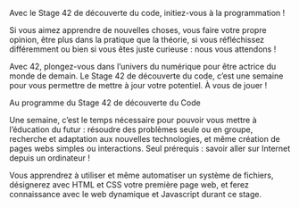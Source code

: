 Avec le Stage 42 de découverte du code, initiez-vous à la programmation !

Si vous aimez apprendre de nouvelles choses, vous faire votre propre opinion, être plus dans la pratique que la théorie, si vous réfléchissez différemment ou bien si vous êtes juste curieuse : nous vous attendons !

Avec 42, plongez-vous dans l’univers du numérique pour être actrice du monde de demain. Le Stage 42 de découverte du code, c’est une semaine pour vous permettre de mettre à jour votre potentiel. À vous de jouer !

Au programme du Stage 42 de découverte du Code

Une semaine, c’est le temps nécessaire pour pouvoir vous mettre à l’éducation du futur : résoudre des problèmes seule ou en groupe, recherche et adaptation aux nouvelles technologies, et même création de pages webs simples ou interactions. Seul prérequis : savoir aller sur Internet depuis un ordinateur !

Vous apprendrez à utiliser et même automatiser un système de fichiers, désignerez avec HTML et CSS votre première page web, et ferez connaissance avec le web dynamique et Javascript durant ce stage.
